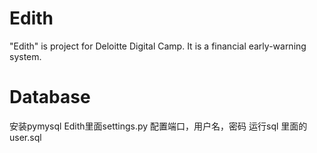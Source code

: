 ﻿# Edith
"Edith" is project for Deloitte Digital Camp. It is a financial early-warning system.

# Database
安装pymysql
Edith里面settings.py 配置端口，用户名，密码
运行sql 里面的user.sql



